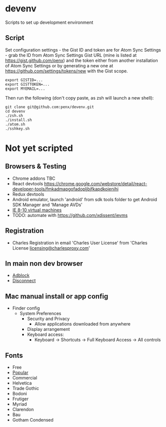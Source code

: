 # devenv

Scripts to set up development environment

## Script

Set configuration settings - the Gist ID and token are for Atom Sync Settings - grab the ID from Atom Sync Settings Gist URL (mine is listed at https://gist.github.com/penx) and the token either from another installation of Atom Sync Settings or by generating a new one at https://github.com/settings/tokens/new with the Gist scope.

```
export GISTID=...
export GISTTOKEN=...
export MYEMAIL=...
```

Then run the following (don't copy paste, as zsh will launch a new shell):

```
git clone git@github.com:penx/devenv.git
cd devenv
./zsh.sh
./install.sh
./atom.sh
./sshkey.sh
```

# Not yet scripted

## Browsers & Testing

 - Chrome addons TBC
  - React devtools https://chrome.google.com/webstore/detail/react-developer-tools/fmkadmapgofadopljbjfkapdkoienihi
  - Redux devtools
 - Android emulator, launch 'android' from sdk tools folder to get Android SDK Manager and 'Manage AVDs'
 - [IE 8-10 virtual machines](http://www.modern.ie/en-us/virtualization-tools)  
  - TODO: automate with https://github.com/xdissent/ievms

## Registration
 - Charles Registration in email 'Charles User License' from 'Charles License <licensing@charlesproxy.com>'


## In main non dev browser

 - [Adblock](https://adblockplus.org)
 - [Disconnect](https://disconnect.me)

## Mac manual install or app config

 - Finder config
   - System Preferences
     - Security and Privacy
       - Allow applications downloaded from anywhere
     - Display arrangement
     - Keyboard access:
       - Keyboard -> Shortcuts -> Full Keyboard Access -> All controls

## Fonts

 - Free
  - [Popular](http://www.fontsquirrel.com/fonts/list/popular)
 - Commercial
  - Helvetica
  - Trade Gothic
  - Bodoni
  - Frutiger
  - Myriad
  - Clarendon
  - Bau
  - Gotham Condensed
